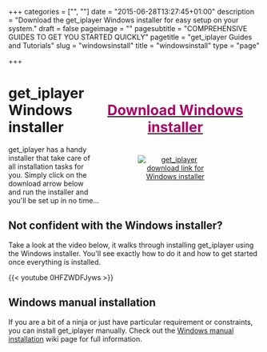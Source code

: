 +++
categories = ["", ""]
date = "2015-06-28T13:27:45+01:00"
description = "Download the get_iplayer Windows installer for easy setup on your system."
draft = false
pageimage = ""
pagesubtitle = "COMPREHENSIVE GUIDES TO GET YOU STARTED QUICKLY"
pagetitle = "get_iplayer Guides and Tutorials"
slug = "windowsinstall"
title = "windowsinstall"
type = "page"

+++
<div style="float:right;text-align:center;padding:20px;max-width:300px;"><a href="http://www.infradead.org/get_iplayer_win/get_iplayer_setup_latest.exe" title="get_iplayer download link for Windows installer"><h1 style="color:#aa0066;">Download Windows installer</h1><img src="/icons/download.png" style="max-width:150px;margin-top:20px;" alt="get_iplayer download link for Windows installer"/></a></div>

# get_iplayer Windows installer

get_iplayer has a handy installer that take care of all installation tasks for you. Simply click on the download arrow below and run the installer and you'll be set up in no time...

## Not confident with the Windows installer?

Take a look at the video below, it walks through installing get_iplayer using the Windows installer. You'll see exactly how to do it and how to get started once everything is installed.

{{< youtube 0HFZWDFJyws >}}

## Windows manual installation

If you are a bit of a ninja or just have particular requirement or constraints, you can install get_iplayer manually. Check out the [Windows manual installation](/wiki/winmanual) wiki page for full information.
